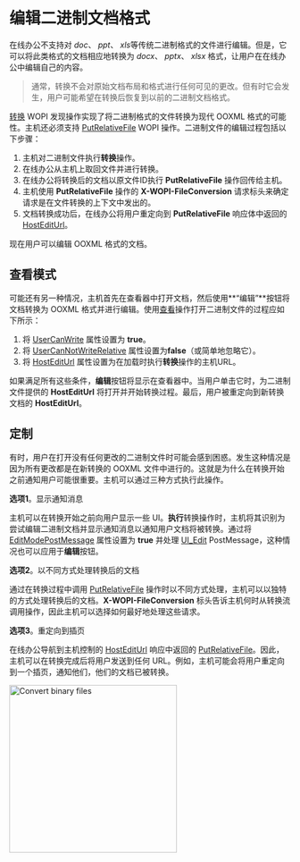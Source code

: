 ﻿---
sidebar_position: -2
---

# 编辑二进制文档格式

在线办公不支持对 *doc*、 *ppt*、 *xls*等传统二进制格式的文件进行编辑。但是，它可以将此类格式的文档相应地转换为 *docx*、 *pptx*、 *xlsx* 格式，让用户在在线办公中编辑自己的内容。

> 通常，转换不会对原始文档布局和格式进行任何可见的更改。但有时它会发生，用户可能希望在转换后恢复到以前的二进制文档格式。

[转换](./wopi-discovery.md#wopi-actions) WOPI 发现操作实现了将二进制格式的文件转换为现代 OOXML 格式的可能性。主机还必须支持 [PutRelativeFile](./wopi-rest-api/putrelativefile.md) WOPI 操作。二进制文件的编辑过程包括以下步骤：

1. 主机对二进制文件执行**转换**操作。
2. 在线办公从主机上取回文件并进行转换。
3. 在线办公将转换后的文档以原文件ID执行 **PutRelativeFile** 操作回传给主机。
4. 主机使用 **PutRelativeFile** 操作的 **X-WOPI-FileConversion** 请求标头来确定请求是在文件转换的上下文中发出的。
5. 文档转换成功后，在线办公将用户重定向到 **PutRelativeFile** 响应体中返回的 [HostEditUrl](./wopi-rest-api/checkfileinfo.md#hostediturl)。

现在用户可以编辑 OOXML 格式的文档。

## 查看模式

可能还有另一种情况，主机首先在查看器中打开文档，然后使用**“编辑”**按钮将文档转换为 OOXML 格式并进行编辑。使用[查看](./wopi-discovery.md#wopi-actions)操作打开二进制文件的过程应如下所示：

1. 将 [UserCanWrite](./wopi-rest-api/checkfileinfo.md#usercanwrite) 属性设置为 **true**。
2. 将 [UserCanNotWriteRelative](./wopi-rest-api/checkfileinfo.md#usercannotwriterelative) 属性设置为**false**（或简单地忽略它）。
3. 将 [HostEditUrl](./wopi-rest-api/checkfileinfo.md#hostediturl) 属性设置为在加载时执行**转换**操作的主机URL。

如果满足所有这些条件，**编辑**按钮将显示在查看器中。当用户单击它时，为二进制文件提供的 **HostEditUrl** 将打开并开始转换过程。最后，用户被重定向到新转换文档的 **HostEditUrl**。

## 定制

有时，用户在打开没有任何更改的二进制文件时可能会感到困惑。发生这种情况是因为所有更改都是在新转换的 OOXML 文件中进行的。这就是为什么在转换开始之前通知用户可能很重要。主机可以通过三种方式执行此操作。

**选项1**。显示通知消息

主机可以在转换开始之前向用户显示一些 UI。**执行**转换操作时，主机将其识别为尝试编辑二进制文档并显示通知消息以通知用户文档将被转换。通过将 [EditModePostMessage](./wopi-rest-api/checkfileinfo.md#editmodepostmessage) 属性设置为 **true** 并处理 [UI\_Edit](./postmessage.md#ui_edit) PostMessage，这种情况也可以应用于**编辑**按钮。

**选项2**。以不同方式处理转换后的文档

通过在转换过程中调用 [PutRelativeFile](./wopi-rest-api/putrelativefile.md) 操作时以不同方式处理，主机可以以独特的方式处理转换后的文档。**X-WOPI-FileConversion** 标头告诉主机何时从转换流调用操作，因此主机可以选择如何最好地处理这些请求。

**选项3**。重定向到插页

在线办公导航到主机控制的 [HostEditUrl](./wopi-rest-api/checkfileinfo.md#hostediturl) 响应中返回的 [PutRelativeFile](./wopi-rest-api/putrelativefile.md)。因此，主机可以在转换完成后将用户发送到任何 URL。例如，主机可能会将用户重定向到一个插页，通知他们，他们的文档已被转换。

<img alt="Convert binary files" src="/assets/images/editor/convert-binary-files.jpg" width="300px" />
